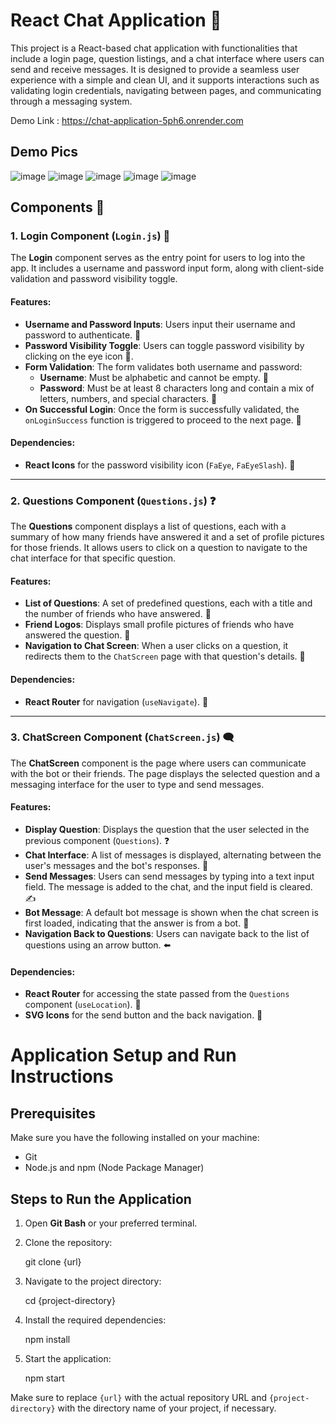 # React Chat Application 💬

This project is a React-based chat application with functionalities that include a login page, question listings, and a chat interface where users can send and receive messages. It is designed to provide a seamless user experience with a simple and clean UI, and it supports interactions such as validating login credentials, navigating between pages, and communicating through a messaging system.

Demo Link : https://chat-application-5ph6.onrender.com

## Demo Pics
![image](https://github.com/user-attachments/assets/38700ab9-b60b-4f0d-8d57-ecc84d7d8c91)
![image](https://github.com/user-attachments/assets/3a5160b5-3326-4775-90db-68b1d6bb1c9d)
![image](https://github.com/user-attachments/assets/754989bd-fe87-4f7c-a982-8bc60c370caa)
![image](https://github.com/user-attachments/assets/212efb06-12ff-4f8c-8fb4-5b7691982c3e)
![image](https://github.com/user-attachments/assets/d86588ab-c283-424d-94e5-9af78410b7f7)




## Components 🧩

### 1. **Login Component (`Login.js`)** 🔑

The **Login** component serves as the entry point for users to log into the app. It includes a username and password input form, along with client-side validation and password visibility toggle.

#### Features:
- **Username and Password Inputs**: Users input their username and password to authenticate. 📝
- **Password Visibility Toggle**: Users can toggle password visibility by clicking on the eye icon 👀.
- **Form Validation**: The form validates both username and password:
  - **Username**: Must be alphabetic and cannot be empty. 📛
  - **Password**: Must be at least 8 characters long and contain a mix of letters, numbers, and special characters. 🔐
- **On Successful Login**: Once the form is successfully validated, the `onLoginSuccess` function is triggered to proceed to the next page. 🎉

#### Dependencies:
- **React Icons** for the password visibility icon (`FaEye`, `FaEyeSlash`). 🔧

---

### 2. **Questions Component (`Questions.js`)** ❓

The **Questions** component displays a list of questions, each with a summary of how many friends have answered it and a set of profile pictures for those friends. It allows users to click on a question to navigate to the chat interface for that specific question.

#### Features:
- **List of Questions**: A set of predefined questions, each with a title and the number of friends who have answered. 📝
- **Friend Logos**: Displays small profile pictures of friends who have answered the question. 👥
- **Navigation to Chat Screen**: When a user clicks on a question, it redirects them to the `ChatScreen` page with that question's details. 🚪

#### Dependencies:
- **React Router** for navigation (`useNavigate`). 🔄

---

### 3. **ChatScreen Component (`ChatScreen.js`)** 🗨️

The **ChatScreen** component is the page where users can communicate with the bot or their friends. The page displays the selected question and a messaging interface for the user to type and send messages.

#### Features:
- **Display Question**: Displays the question that the user selected in the previous component (`Questions`). ❓
- **Chat Interface**: A list of messages is displayed, alternating between the user's messages and the bot's responses. 💬
- **Send Messages**: Users can send messages by typing into a text input field. The message is added to the chat, and the input field is cleared. ✍️
- **Bot Message**: A default bot message is shown when the chat screen is first loaded, indicating that the answer is from a bot. 🤖
- **Navigation Back to Questions**: Users can navigate back to the list of questions using an arrow button. ⬅️

#### Dependencies:
- **React Router** for accessing the state passed from the `Questions` component (`useLocation`). 🔄
- **SVG Icons** for the send button and the back navigation. 🎨


# Application Setup and Run Instructions

## Prerequisites

Make sure you have the following installed on your machine:
- Git
- Node.js and npm (Node Package Manager)

## Steps to Run the Application

1. Open **Git Bash** or your preferred terminal.
2. Clone the repository:

   git clone {url}
   
3. Navigate to the project directory:

   cd {project-directory}

5. Install the required dependencies:

   npm install

5. Start the application:

   npm start

Make sure to replace `{url}` with the actual repository URL and `{project-directory}` with the directory name of your project, if necessary.

